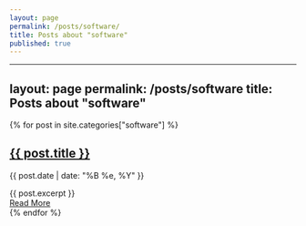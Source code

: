 ```yaml
---
layout: page
permalink: /posts/software/
title: Posts about "software"
published: true
---
```



---
layout: page
permalink: /posts/software
title: Posts about "software"
---
<div class="posts">
  {% for post in site.categories["software"] %}
    <article class="post">
      <h1>
          <a href="{{ site.baseurl }}{{ post.url }}">{{ post.title }}</a>
      </h1>
      <div>
        <p class="post_date">{{ post.date | date: "%B %e, %Y" }}</p>
      </div>
      <div class="entry">
        {{ post.excerpt }}
      </div>
      <a href="{{ site.baseurl }}{{ post.url }}" class="read-more">
          Read More
      </a>
    </article>
  {% endfor %}
</div>
